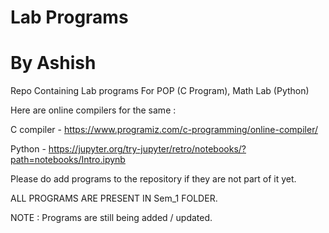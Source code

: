 # Lab Programs
# By Ashish

Repo Containing Lab programs For POP (C Program), Math Lab (Python)

Here are online compilers for the same :

C compiler - https://www.programiz.com/c-programming/online-compiler/

Python - https://jupyter.org/try-jupyter/retro/notebooks/?path=notebooks/Intro.ipynb

Please do add programs to the repository if they are not part of it yet.

ALL PROGRAMS ARE PRESENT IN Sem_1 FOLDER.

NOTE : Programs are still being added / updated.
